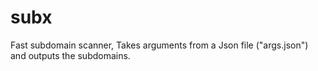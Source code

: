 # subx
Fast subdomain scanner, Takes arguments from a Json file ("args.json") and outputs the subdomains.
